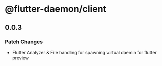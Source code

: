# @flutter-daemon/client

## 0.0.3

### Patch Changes

- Flutter Analyzer & File handling for spawning virtual daemin for flutter preview
